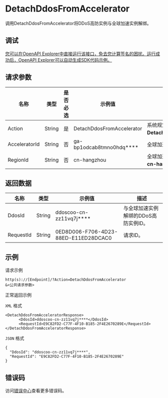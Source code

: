 # DetachDdosFromAccelerator

调用DetachDdosFromAccelerator将DDoS高防实例与全球加速实例解绑。

## 调试

[您可以在OpenAPI Explorer中直接运行该接口，免去您计算签名的困扰。运行成功后，OpenAPI Explorer可以自动生成SDK代码示例。](https://api.aliyun.com/#product=Ga&api=DetachDdosFromAccelerator&type=RPC&version=2019-11-20)

## 请求参数

|名称|类型|是否必选|示例值|描述|
|--|--|----|---|--|
|Action|String|是|DetachDdosFromAccelerator|系统规定参数。取值：**DetachDdosFromAccelerator**。 |
|AcceleratorId|String|否|ga-bp1odcab8tmno0hdq\*\*\*\*|全球加速实例ID。 |
|RegionId|String|否|cn-hangzhou|全球加速实例所在的地域，仅取值**cn-hangzhou**。 |

## 返回数据

|名称|类型|示例值|描述|
|--|--|---|--|
|DdosId|String|ddoscoo-cn-zz11vq7j\*\*\*\*|与全球加速实例解绑的DDoS高防实例ID。 |
|RequestId|String|0ED8D006-F706-4D23-88ED-E11ED28DCAC0|请求ID。 |

## 示例

请求示例

```
http(s)://[Endpoint]/?Action=DetachDdosFromAccelerator
&<公共请求参数>
```

正常返回示例

`XML` 格式

```
<DetachDdosFromAcceleratorResponse>  
      <DdosId>ddoscoo-cn-zz11vq7j****</DdosId>
      <RequestId>E9C82FD2-C77F-4F10-B185-2F4E2670289E</RequestId>
</DetachDdosFromAcceleratorResponse>
```

`JSON` 格式

```
{
  "DdosId": "ddoscoo-cn-zz11vq7j****",
  "RequestId": "E9C82FD2-C77F-4F10-B185-2F4E2670289E"
}
```

## 错误码

访问[错误中心](https://error-center.aliyun.com/status/product/Ga)查看更多错误码。

